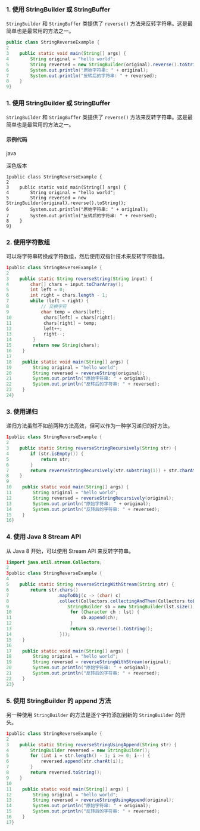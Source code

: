 ### 1. 使用 StringBuilder 或 StringBuffer

`StringBuilder` 和 `StringBuffer` 类提供了 `reverse()` 方法来反转字符串。这是最简单也是最常用的方法之一。

```java
public class StringReverseExample {
2
3    public static void main(String[] args) {
4        String original = "hello world";
5        String reversed = new StringBuilder(original).reverse().toString();
6        System.out.println("原始字符串: " + original);
7        System.out.println("反转后的字符串: " + reversed);
8    }
9}
```



### 1. 使用 StringBuilder 或 StringBuffer

`StringBuilder` 和 `StringBuffer` 类提供了 `reverse()` 方法来反转字符串。这是最简单也是最常用的方法之一。

#### 示例代码

java

深色版本

```
1public class StringReverseExample {
2
3    public static void main(String[] args) {
4        String original = "hello world";
5        String reversed = new StringBuilder(original).reverse().toString();
6        System.out.println("原始字符串: " + original);
7        System.out.println("反转后的字符串: " + reversed);
8    }
9}
```

### 2. 使用字符数组

可以将字符串转换成字符数组，然后使用双指针技术来反转字符数组。

```java
1public class StringReverseExample {
2
3    public static String reverseString(String input) {
4        char[] chars = input.toCharArray();
5        int left = 0;
6        int right = chars.length - 1;
7        while (left < right) {
8            // 交换字符
9            char temp = chars[left];
10            chars[left] = chars[right];
11            chars[right] = temp;
12            left++;
13            right--;
14        }
15        return new String(chars);
16    }
17
18    public static void main(String[] args) {
19        String original = "hello world";
20        String reversed = reverseString(original);
21        System.out.println("原始字符串: " + original);
22        System.out.println("反转后的字符串: " + reversed);
23    }
24}
```

### 3. 使用递归

递归方法虽然不如前两种方法高效，但可以作为一种学习递归的好方法。


```java
1public class StringReverseExample {
2
3    public static String reverseStringRecursively(String str) {
4        if (str.isEmpty()) {
5            return str;
6        }
7        return reverseStringRecursively(str.substring(1)) + str.charAt(0);
8    }
9
10    public static void main(String[] args) {
11        String original = "hello world";
12        String reversed = reverseStringRecursively(original);
13        System.out.println("原始字符串: " + original);
14        System.out.println("反转后的字符串: " + reversed);
15    }
16}
```

### 4. 使用 Java 8 Stream API

从 Java 8 开始，可以使用 Stream API 来反转字符串。



```java
1import java.util.stream.Collectors;
2
3public class StringReverseExample {
4
5    public static String reverseStringWithStream(String str) {
6        return str.chars()
7                  .mapToObj(c -> (char) c)
8                  .collect(Collectors.collectingAndThen(Collectors.toList(), lst -> {
9                      StringBuilder sb = new StringBuilder(lst.size());
10                      for (Character ch : lst) {
11                          sb.append(ch);
12                      }
13                      return sb.reverse().toString();
14                  }));
15    }
16
17    public static void main(String[] args) {
18        String original = "hello world";
19        String reversed = reverseStringWithStream(original);
20        System.out.println("原始字符串: " + original);
21        System.out.println("反转后的字符串: " + reversed);
22    }
23}
```

### 5. 使用 StringBuilder 的 append 方法

另一种使用 `StringBuilder` 的方法是逐个字符添加到新的 `StringBuilder` 的开头。

```java
1public class StringReverseExample {
2
3    public static String reverseStringUsingAppend(String str) {
4        StringBuilder reversed = new StringBuilder();
5        for (int i = str.length() - 1; i >= 0; i--) {
6            reversed.append(str.charAt(i));
7        }
8        return reversed.toString();
9    }
10
11    public static void main(String[] args) {
12        String original = "hello world";
13        String reversed = reverseStringUsingAppend(original);
14        System.out.println("原始字符串: " + original);
15        System.out.println("反转后的字符串: " + reversed);
16    }
17}
```
